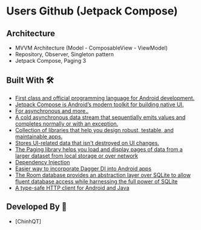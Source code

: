 # Users Github (Jetpack Compose)

## Architecture

- MVVM Architecture (Model - ComposableView - ViewModel)
- Repository, Observer, Singleton pattern
- Jetpack Compose, Paging 3

## Built With 🛠
- [First class and official programming language for Android development.](https://kotlinlang.org/)
- [Jetpack Compose is Android’s modern toolkit for building native UI.](https://developer.android.com/jetpack/compose)
- [For asynchronous and more..](https://kotlinlang.org/docs/reference/coroutines-overview.html)
- [A cold asynchronous data stream that sequentially emits values and completes normally or with an exception.](https://kotlin.github.io/kotlinx.coroutines/kotlinx-coroutines-core/kotlinx.coroutines.flow/-flow/)
- [Collection of libraries that help you design robust, testable, and maintainable apps.](https://developer.android.com/topic/libraries/architecture)
- [Stores UI-related data that isn't destroyed on UI changes.](https://developer.android.com/topic/libraries/architecture/viewmodel)
- [The Paging library helps you load and display pages of data from a larger dataset from local storage or over network](https://developer.android.com/topic/libraries/architecture/paging/v3-overview)
- [Dependency Injection](https://developer.android.com/training/dependency-injection)
- [Easier way to incorporate Dagger DI into Android apps](https://dagger.dev/hilt)
- [The Room database provides an abstraction layer over SQLite to allow fluent database access while harnessing the full power of SQLite](https://developer.android.com/training/data-storage/room)
- [A type-safe HTTP client for Android and Java](https://square.github.io/retrofit/)

## Developed By 👨 
- [ChinhQT]
